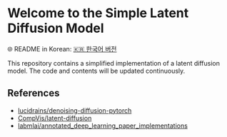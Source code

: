 # Welcome to the Simple Latent Diffusion Model

🌐 README in Korean: [🇰🇷 한국어 버전](README_ko.md)

This repository contains a simplified implementation of a latent diffusion model. The code and contents will be updated continuously.

## References
- [lucidrains/denoising-diffusion-pytorch](https://github.com/lucidrains/denoising-diffusion-pytorch)
- [CompVis/latent-diffusion](https://github.com/CompVis/latent-diffusion)
- [labmlai/annotated_deep_learning_paper_implementations](https://github.com/labmlai/annotated_deep_learning_paper_implementations/tree/master/labml_nn/diffusion/stable_diffusion)
